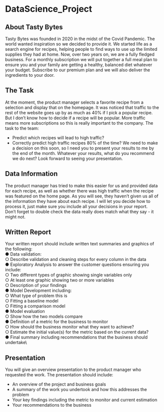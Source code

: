 # DataScience_Project
## About Tasty Bytes
Tasty Bytes was founded in 2020 in the midst of the Covid Pandemic. The world wanted
inspiration so we decided to provide it. We started life as a search engine for recipes, helping
people to find ways to use up the limited supplies they had at home.
Now, over two years on, we are a fully fledged business. For a monthly subscription we will put
together a full meal plan to ensure you and your family are getting a healthy, balanced diet
whatever your budget. Subscribe to our premium plan and we will also deliver the ingredients
to your door.
## The Task
At the moment, the product manager selects a favorite recipe from a selection and display that on the homepage. It was noticed that traffic to the rest of the website goes up by as much as 40% if I pick a popular recipe. But I don’t know how to decide if a recipe will be popular. More traffic means more subscriptions so this is really important to the company.
The task to the team:
- Predict which recipes will lead to high traffic?
- Correctly predict high traffic recipes 80% of the time?
We need to make a decision on this soon, so I need you to present your results to me by the end of the month. Whatever your results, what do you recommend we do next? Look forward to seeing your presentation.
## Data Information
The product manager has tried to make this easier for us and provided data for each recipe, as well as whether there was high traffic when the recipe was featured on the home page. As you will see, they haven’t given us all of the information they have about each recipe. I will let you decide how to process it, just make sure you include all your decisions in your report. Don’t forget to double check the data really does match what they say - it might not.
## Written Report
Your written report should include written text summaries and graphics of the following:\
  ● Data validation:\
    ○ Describe validation and cleaning steps for every column in the data\
  ● Exploratory Analysis to answer the customer questions ensuring you include:\
    ○ Two different types of graphic showing single variables only\
    ○ At least one graphic showing two or more variables\
    ○ Description of your findings\
  ● Model Development including:\
    ○ What type of problem this is\
    ○ Fitting a baseline model\
    ○ Fitting a comparison model\
  ● Model evaluation\
    ○ Show how the two models compare\
  ● Definition of a metric for the business to monitor\
    ○ How should the business monitor what they want to achieve?\
    ○ Estimate the initial value(s) for the metric based on the current data?\
  ● Final summary including recommendations that the business should undertake\

## Presentation
You will give an overview presentation to the product manager who requested the work. The presentation should include:
- An overview of the project and business goals
- A summary of the work you undertook and how this addresses the problem
- Your key findings including the metric to monitor and current estimation
- Your recommendations to the business
